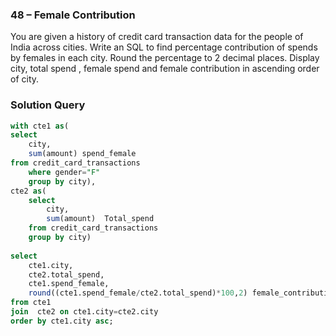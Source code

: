 ###  48 – Female Contribution

You are given a history of credit card transaction data for the people of India across cities. Write an SQL to find percentage contribution of spends by females in each city.  Round the percentage to 2 decimal places. Display city, total spend , female spend and female contribution in ascending order of city.

### Solution Query

```sql
with cte1 as(
select 
	city,
  	sum(amount) spend_female 
from credit_card_transactions
	where gender="F"
	group by city),
cte2 as(
	select 
		city,
  		sum(amount)  Total_spend 
  	from credit_card_transactions
	group by city)
    
select 
	cte1.city,
    cte2.total_spend,
    cte1.spend_female,
	round((cte1.spend_female/cte2.total_spend)*100,2) female_contribution
from cte1 
join  cte2 on cte1.city=cte2.city
order by cte1.city asc;

```


